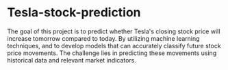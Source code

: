 # Tesla-stock-prediction
The goal of this project is to predict whether Tesla's closing stock price will increase tomorrow compared to today. By utilizing machine learning techniques, and to develop models that can accurately classify future stock price movements. The challenge lies in predicting these movements using historical data and relevant market indicators.
